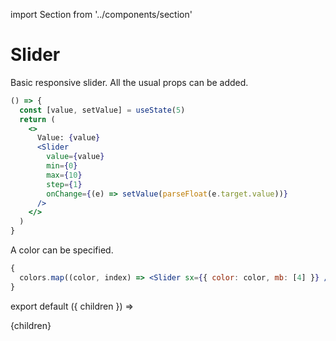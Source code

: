 import Section from '../components/section'

# Slider

Basic responsive slider. All the usual props can be added.

<!-- prettier-ignore -->
```jsx live
() => {
  const [value, setValue] = useState(5)
  return (
    <>
      Value: {value}
      <Slider
        value={value}
        min={0}
        max={10}
        step={1}
        onChange={(e) => setValue(parseFloat(e.target.value))}
      />
    </>
  )
}
```

A color can be specified.

```jsx live
{
  colors.map((color, index) => <Slider sx={{ color: color, mb: [4] }} />)
}
```

export default ({ children }) => <Section name='slider'>{children}</Section>
